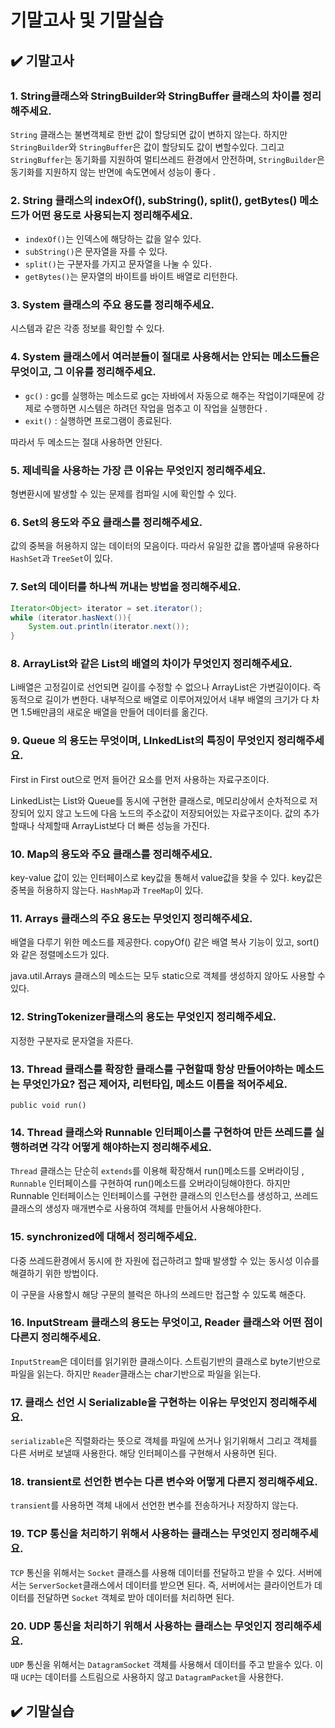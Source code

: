 # 기말고사 및 기말실습

## ✔️ 기말고사

### 1. String클래스와 StringBuilder와 StringBuffer 클래스의 차이를 정리해주세요.

`String` 클래스는 불변객체로 한번 값이 할당되면 값이 변하지 않는다. 하지만 `StringBuilder`와 `StringBuffer`은 값이 할당되도 값이 변할수있다. 그리고 `StringBuffer`는 동기화를 지원하여 멀티쓰레드 환경에서 안전하며, `StringBuilder`은 동기화를 지원하지 않는 반면에 속도면에서 성능이 좋다 .

### 2. String 클래스의 indexOf(), subString(), split(), getBytes() 메소드가 어떤 용도로 사용되는지 정리해주세요.

- `indexOf()`는 인덱스에 해당하는 값을 알수 있다.
- `subString()`은 문자열을 자를 수 있다.
- `split()`는 구분자를 가지고 문자열을 나눌 수 있다`.`
- `getBytes()`는 문자열의 바이트를 바이트 배열로 리턴한다.

### 3. System  클래스의 주요 용도를 정리해주세요.

시스템과 같은 각종 정보를 확인할 수 있다.

### 4.  System 클래스에서 여러분들이 절대로 사용해서는 안되는 메소드들은 무엇이고, 그 이유를 정리해주세요.

- `gc()` : gc를 실행하는 메소드로 gc는 자바에서 자동으로 해주는 작업이기때문에 강제로 수행하면 시스템은 하려던 작업을 멈추고 이 작업을 실행한다 .
- `exit()` :  실행하면 프로그램이 종료된다.

따라서 두 메소드는 절대 사용하면 안된다.

### 5. 제네릭을 사용하는 가장 큰 이유는 무엇인지 정리해주세요.

형변환시에 발생할 수 있는 문제를 컴파일 시에 확인할 수 있다.

### 6. Set의 용도와 주요 클래스를 정리해주세요.

값의 중복을 허용하지 않는 데이터의 모음이다. 따라서 유일한 값을 뽑아낼때 유용하다 `HashSet`과 `TreeSet`이 있다.

### 7. Set의 데이터를 하나씩 꺼내는 방법을 정리해주세요.

```java
Iterator<Object> iterator = set.iterator();
while (iterator.hasNext()){
    System.out.println(iterator.next());
}
```

### 8. ArrayList와 같은 List의 배열의 차이가 무엇인지 정리해주세요.

Li배열은 고정길이로 선언되면 길이를 수정할 수 없으나 ArrayList은 가변길이이다. 즉 동적으로 길이가 변한다. 내부적으로 배열로 이루어져있어서 내부 배열의 크기가 다 차면 1.5배만큼의 새로운 배열을 만들어 데이터를 옮긴다.

### 9. Queue 의 용도는 무엇이며, LInkedList의 특징이 무엇인지 정리해주세요.

First in First out으로 먼저 들어간 요소를 먼저 사용하는 자료구조이다.

LinkedList는 List와 Queue를 동시에 구현한 클래스로, 메모리상에서 순차적으로 저장되어 있지 않고 노드에 다음 노드의 주소값이 저장되어있는 자료구조이다.  값의 추가할때나 삭제할때  ArrayList보다 더 빠른 성능을 가진다.

### 10. Map의 용도와 주요 클래스를 정리해주세요.

key-value 값이 있는 인터페이스로 key값을 통해서 value값을 찾을 수 있다. key값은 중복을 허용하지 않는다. `HashMap`과 `TreeMap`이 있다.

### 11. Arrays 클래스의 주요 용도는 무엇인지 정리해주세요.

배열을 다루기 위한 메소드를 제공한다. copyOf() 같은 배열 복사 기능이 있고, sort()와 같은 정렬메소드가 있다.

java.util.Arrays 클래스의 메소드는 모두 static으로 객체를 생성하지 않아도 사용할 수 있다.

### 12. StringTokenizer클래스의 용도는 무엇인지 정리해주세요.

지정한 구분자로 문자열을 자른다.

### 13. Thread 클래스를 확장한 클래스를 구현할때 항상 만들어야하는 메소드는 무엇인가요? 접근 제어자, 리턴타입, 메소드 이름을 적어주세요.

`public void run()`

### 14. Thread 클래스와 Runnable 인터페이스를 구현하여 만든 쓰레드를 실행하려면 각각 어떻게 해야하는지 정리해주세요.

`Thread` 클래스는 단순히 `extends`를 이용해 확장해서 run()메소드를 오버라이딩 , `Runnable` 인터페이스를 구현하여 run()메소드를 오버라이딩해야한다. 하지만 Runnable 인터페이스는 인터페이스를 구현한 클래스의 인스턴스를 생성하고, 쓰레드 클래스의 생성자 매개변수로 사용하여 객체를 만들어서 사용해야한다.

### 15. synchronized에 대해서 정리해주세요.

다중 쓰레드환경에서 동시에 한 자원에 접근하려고 할때 발생할 수 있는 동시성 이슈를 해결하기 위한 방법이다.

이 구문을 사용할시 해당 구문의 블럭은 하나의 쓰레드만 접근할 수 있도록 해준다.

### 16. InputStream 클래스의 용도는 무엇이고, Reader 클래스와 어떤 점이 다른지 정리해주세요.

`InputStream`은 데이터를 읽기위한 클래스이다. 스트림기반의 클래스로 byte기반으로 파일을 읽는다. 하지만  `Reader`클래스는 char기반으로 파일을 읽는다.

### 17. 클래스 선언 시 Serializable을 구현하는 이유는 무엇인지 정리해주세요.

`serializable`은 직렬화라는 뜻으로 객체를 파일에 쓰거나 읽기위해서 그리고 객체를 다른 서버로 보낼때 사용한다. 해당 인터페이스를 구현해서 사용하면 된다.

### 18. transient로 선언한 변수는 다른 변수와 어떻게 다른지 정리해주세요.

`transient`를 사용하면 객체 내에서 선언한 변수를 전송하거나 저장하지 않는다.

### 19. TCP 통신을 처리하기 위해서 사용하는 클래스는 무엇인지 정리해주세요.

`TCP` 통신을 위해서는 `Socket` 클래스를 사용해 데이터를 전달하고 받을 수 있다. 서버에서는 `ServerSocket`클래스에서  데이터를 받으면 된다. 즉, 서버에서는 클라이언트가 데이터를 전달하면 `Socket` 객체로 받아 데이터를 처리하면 된다.

### 20. UDP 통신을 처리하기 위해서 사용하는 클래스는 무엇인지 정리해주세요.

`UDP` 통신을 위해서는 `DatagramSocket` 객체를 사용해서 데이터를 주고 받을수 있다.  이때  `UCP`는 데이터를  스트림으로 사용하지 않고  `DatagramPacket`을 사용한다.

## ✔️ 기말실습